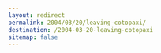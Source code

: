 ```yaml
---
layout: redirect
permalink: 2004/03/20/leaving-cotopaxi/
destination: /2004-03-20-leaving-cotopaxi
sitemap: false
---
```

